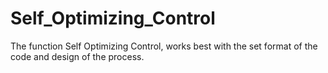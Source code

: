 # Self_Optimizing_Control


The function Self Optimizing Control, works best with the set format of the code and design of the process.

